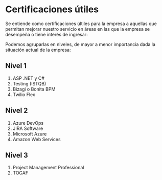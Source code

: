 # Certificaciones útiles

Se entiende como certificaciones últiles para la empresa a aquellas que permitan mejorar nuestro servicio en áreas en las que la empresa se desempeña o tiene interés de ingresar:

Podemos agruparlas en niveles, de mayor a menor importancia dada la situación actual de la empresa:

## Nivel 1
1. ASP .NET y C#
1. Testing (ISTQB)
1. Bizagi o Bonita BPM
1. Twilio Flex

## Nivel 2
1. Azure DevOps
1. JIRA Software
1. Microsoft Azure
1. Amazon Web Services

## Nivel 3
1. Project Management Professional
1. TOGAF
